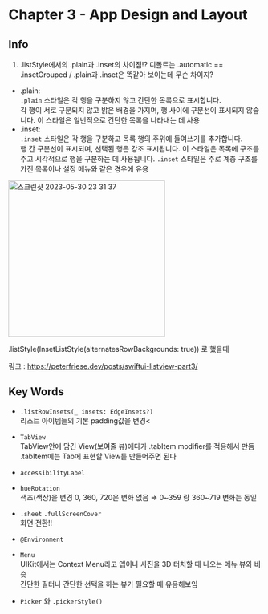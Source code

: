 # Chapter 3 - App Design and Layout

## Info

1. .listStyle에서의 .plain과 .inset의 차이점!?
디폴트는 .automatic == .insetGrouped / .plain과 .inset은 똑같아 보이는데 무슨 차이지?

- .plain:   
`.plain` 스타일은 각 행을 구분하지 않고 간단한 목록으로 표시합니다.  
 각 행이 서로 구분되지 않고 밝은 배경을 가지며, 행 사이에 구분선이 표시되지 않습니다. 이 스타일은 일반적으로 간단한 목록을 나타내는 데 사용
- .inset:  
`.inset` 스타일은 각 행을 구분하고 목록 행의 주위에 들여쓰기를 추가합니다.  
 행 간 구분선이 표시되며, 선택된 행은 강조 표시됩니다. 이 스타일은 목록에 구조를 주고 시각적으로 행을 구분하는 데 사용됩니다. `.inset` 스타일은 주로 계층 구조를 가진 목록이나 설정 메뉴와 같은 경우에 유용

<img width="312" alt="스크린샷 2023-05-30 23 31 37" src="https://github.com/myssun0325/Smash_SwiftUITutorial/assets/41609708/da89c4a4-4aa3-44bc-80e5-ca958cd12c82">   

.listStyle(InsetListStyle(alternatesRowBackgrounds: true)) 로 했을때   

링크 : https://peterfriese.dev/posts/swiftui-listview-part3/

## Key Words

- `.listRowInsets(_ insets: EdgeInsets?)`  
  리스트 아이템들의 기본 padding값을 변경<

- `TabView`  
  TabView안에 담긴 View(보여줄 뷰)에다가 .tabItem modifier를 적용해서 만듬  
  .tabItem에는 Tab에 표현할 View를 만들어주면 된다
- `accessibilityLabel`
- `hueRotation`   
   색조(색상)을 변경 0, 360, 720은 변화 없음 ⇒ 0~359 랑 360~719 변화는 동일
- `.sheet` `.fullScreenCover`  
화면 전환!!
- `@Environment`
- `Menu`   
UIKit에서는 Context Menu라고 앱이나 사진을 3D 터치할 때 나오는 메뉴 뷰와 비슷  
간단한 필터나 간단한 선택을 하는 뷰가 필요할 때 유용해보임
- `Picker` 와 `.pickerStyle()`
